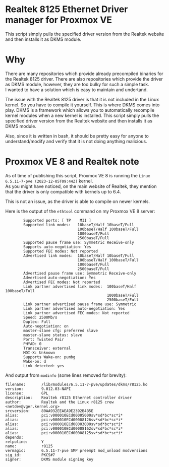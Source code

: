 # Realtek 8125 Ethernet Driver manager for Proxmox VE
This script simply pulls the specified driver version from the Realtek website and then installs it as DKMS module.

# Why
There are many repositories which provide already precompiled binaries for the Realtek 8125 driver. 
There are also repositories which provide the driver as DKMS module, however, they are too bulky for such a simple task.  
I wanted to have a solution which is easy to maintain and undertand.  

The issue with the Realtek 8125 driver is that it is not included in the Linux kernel. So you have to compile it yourself. This is where DKMS comes into play. DKMS is a framework which allows you to automatically recompile kernel modules when a new kernel is installed. This script simply pulls the specified driver version from the Realtek website and then installs it as DKMS module.

Also, since it is written in bash, it should be pretty easy for anyone to understand/modify and verify that it is not doing anything malicious.

# Proxmox VE 8 and Realtek note
As of time of publishing this script, Proxmox VE 8 is running the `Linux 6.5.11-7-pve (2023-12-05T09:44Z)` kernel.  
As you might have noticed, on the main website of Realtek, they mention that the driver is only compatible with kernels up to 6.4.  

This is not an issue, as the driver is able to compile on newer kernels.

Here is the output of the `ethtool` command on my Proxmox VE 8 server:
```
        Supported ports: [ TP    MII ]
        Supported link modes:   10baseT/Half 10baseT/Full
                                100baseT/Half 100baseT/Full
                                1000baseT/Full
                                2500baseT/Full
        Supported pause frame use: Symmetric Receive-only
        Supports auto-negotiation: Yes
        Supported FEC modes: Not reported
        Advertised link modes:  10baseT/Half 10baseT/Full
                                100baseT/Half 100baseT/Full
                                1000baseT/Full
                                2500baseT/Full
        Advertised pause frame use: Symmetric Receive-only
        Advertised auto-negotiation: Yes
        Advertised FEC modes: Not reported
        Link partner advertised link modes:  100baseT/Half 100baseT/Full
                                             1000baseT/Full
                                             2500baseT/Full
        Link partner advertised pause frame use: Symmetric
        Link partner advertised auto-negotiation: Yes
        Link partner advertised FEC modes: Not reported
        Speed: 2500Mb/s
        Duplex: Full
        Auto-negotiation: on
        master-slave cfg: preferred slave
        master-slave status: slave
        Port: Twisted Pair
        PHYAD: 0
        Transceiver: external
        MDI-X: Unknown
        Supports Wake-on: pumbg
        Wake-on: d
        Link detected: yes
```

And output from `modinfo` (some lines removed for brevity):
```
filename:       /lib/modules/6.5.11-7-pve/updates/dkms/r8125.ko
version:        9.012.03-NAPI
license:        GPL
description:    Realtek r8125 Ethernet controller driver
author:         Realtek and the Linux r8125 crew <netdev@vger.kernel.org>
srcversion:     80AA932EEAEA9E2392B4B5E
alias:          pci:v000010ECd00005000sv*sd*bc*sc*i*
alias:          pci:v000010ECd00008126sv*sd*bc*sc*i*
alias:          pci:v000010ECd00003000sv*sd*bc*sc*i*
alias:          pci:v000010ECd00008162sv*sd*bc*sc*i*
alias:          pci:v000010ECd00008125sv*sd*bc*sc*i*
depends:
retpoline:      Y
name:           r8125
vermagic:       6.5.11-7-pve SMP preempt mod_unload modversions
sig_id:         PKCS#7
signer:         DKMS module signing key
```